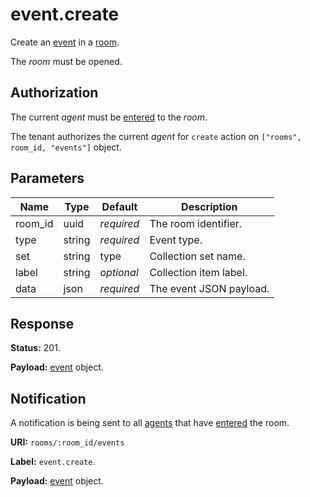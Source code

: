 # event.create

Create an [event](../event.md#event) in a [room](../room.md#room).

The _room_ must be opened.

## Authorization

The current _agent_ must be [entered](../room/enter.md) to the _room_.

The tenant authorizes the current _agent_ for `create` action on
`["rooms", room_id, "events"]` object.

## Parameters

Name    | Type   | Default    | Description
------- | ------ | ---------- | -----------------------
room_id | uuid   | _required_ | The room identifier.
type    | string | _required_ | Event type.
set     | string |       type | Collection set name.
label   | string | _optional_ | Collection item label.
data    | json   | _required_ | The event JSON payload.

## Response

**Status:** 201.

**Payload:** [event](../event.md#event) object.

## Notification

A notification is being sent to all [agents](../agent.md#agent) that have
[entered](../room/enter.md) the room.

**URI:** `rooms/:room_id/events`

**Label:** `event.create`.

**Payload:** [event](../event.md#event) object.
